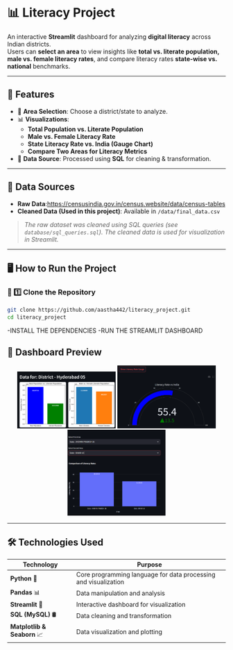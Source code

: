 # 📊 Literacy Project

An interactive **Streamlit** dashboard for analyzing **digital literacy** across Indian districts.  
Users can **select an area** to view insights like **total vs. literate population, male vs. female literacy rates**, and compare literacy rates **state-wise vs. national** benchmarks.

---

## 🚀 Features

- 📌 **Area Selection**: Choose a district/state to analyze.
- 📊 **Visualizations**:
  - **Total Population vs. Literate Population**
  - **Male vs. Female Literacy Rate**
  - **State Literacy Rate vs. India (Gauge Chart)**
  - **Compare Two Areas for Literacy Metrics**
- 📁 **Data Source**: Processed using **SQL** for cleaning & transformation.

---

## 📂 Data Sources

- **Raw Data**:https://censusindia.gov.in/census.website/data/census-tables
- **Cleaned Data (Used in this project)**: Available in `/data/final_data.csv`

> *The raw dataset was cleaned using SQL queries (see `database/sql_queries.sql`). The cleaned data is used for visualization in Streamlit.*

---

## 🖥️ How to Run the Project

### 🔹 1️⃣ Clone the Repository
```bash
git clone https://github.com/aastha442/literacy_project.git
cd literacy_project
```
-INSTALL THE DEPENDENCIES 
-RUN THE STREAMLIT DASHBOARD
## 📸 Dashboard Preview

 

<p align="center">
  <img src="Screenshot (1).png" width="45%">
  <img src="Screenshot (2).png" width="45%">
  <img src="Screenshot (3).png" width="45%">
</p>



---
## 🛠️ Technologies Used

| Technology  | Purpose |
|-------------|---------|
| **Python** 🐍 | Core programming language for data processing and visualization |
| **Pandas** 📊 | Data manipulation and analysis |
| **Streamlit** 🎨 | Interactive dashboard for visualization |
| **SQL (MySQL)** 🛢️ | Data cleaning and transformation |
| **Matplotlib & Seaborn** 📈 | Data visualization and plotting |



